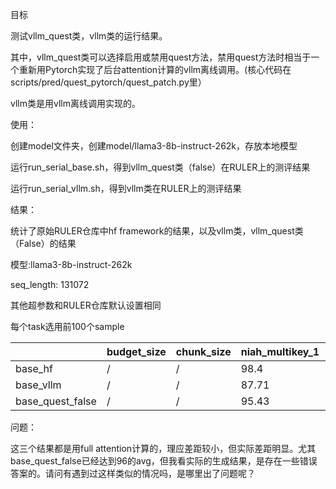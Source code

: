 目标

测试vllm_quest类，vllm类的运行结果。

其中，vllm_quest类可以选择启用或禁用quest方法，禁用quest方法时相当于一个重新用Pytorch实现了后台attention计算的vllm离线调用。(核心代码在scripts/pred/quest_pytorch/quest_patch.py里）

vllm类是用vllm离线调用实现的。



使用：

创建model文件夹，创建model/llama3-8b-instruct-262k，存放本地模型

运行run_serial_base.sh，得到vllm_quest类（false）在RULER上的测评结果

运行run_serial_vllm.sh，得到vllm类在RULER上的测评结果



结果：

统计了原始RULER仓库中hf framework的结果，以及vllm类，vllm_quest类（False）的结果

模型:llama3-8b-instruct-262k 

seq_length: 131072

其他超参数和RULER仓库默认设置相同

每个task选用前100个sample

|	| budget_size | chunk_size | niah_multikey_1 | niah_multikey_2 | niah_multikey_3	| niah_single_1	| niah_single_2	| niah_single_3	| cwe	| fwe	| niah_multiquery	| niah_multivalue	| qa_1	| qa_2 |	vt	| avg |
| ------ | ---- | ---- | ---- | ---- | ---- | ---- | ---- | ---- | ---- | ---- | ---- | ---- | ---- | ---- | ---- | ---- |
| base_hf	| /	| /	| 98.4 | 98.2	| 67.4 | 100 | 99.8	| 99.8 | 0.76	| 70.8 | 91.6	| 89.1 | 40	| 23 | 81.04 | 73.83 |
| base_vllm	| /	| /	| 87.71	| 90.29	| 74.89	| 87.71	| 84.86	| 86.36	| 64.92	| 89.33	| 70.14	| 79.43	| 98 | 96 | 89.4 | 84.54 |
| base_quest_false |	/	| /	| 95.43	| 97.71	| 91.36	| 100	| 100	| 97.61	| 80.12	| 96.67	| 98.71	| 100	| 99 | 98	| 97 | 96.27 |



问题：

这三个结果都是用full attention计算的，理应差距较小，但实际差距明显。尤其base_quest_false已经达到96的avg，但我看实际的生成结果，是存在一些错误答案的。请问有遇到过这样类似的情况吗，是哪里出了问题呢？


